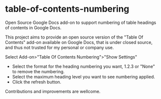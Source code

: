 # table-of-contents-numbering
Open Source Google Docs add-on to support numbering of table headings of contents in Google Docs.

This project aims to provide an open source version of the "Table Of Contents" add-on available on Google Docs, that is under closed source, and thus not trusted for my personal or company use.

Select Add-on>"Table Of Contents Numbering">"Show Settings"

* Select the format for the heading numbering you want, 1.2.3 or "None" to remove the numbering.
* Select the maximum heading level you want to see numbering applied.
* Click the refresh button.

Contributions and improvements are wellcome.

